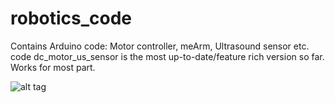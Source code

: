 # robotics_code

Contains Arduino code: Motor controller, meArm, Ultrasound sensor etc. code
dc_motor_us_sensor is the most up-to-date/feature rich version so far. Works for most part.

![alt tag](https://cloud.githubusercontent.com/assets/716038/15989943/87963004-303b-11e6-820d-34039c523923.jpg)
